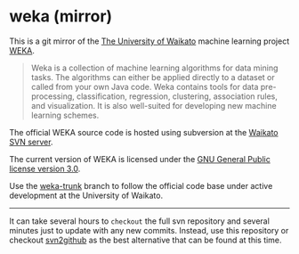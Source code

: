 weka (mirror) 
=============

This is a git mirror of the [The University of Waikato][uofw] machine learning
project [WEKA][weka-home].

> Weka is a collection of machine learning algorithms for data mining tasks.
> The algorithms can either be applied directly to a dataset or called from
> your own Java code. Weka contains tools for data pre-processing,
> classification, regression, clustering, association rules, and visualization.
> It is also well-suited for developing new machine learning schemes.

The official WEKA source code is hosted using subversion at the [Waikato SVN
server]( https://svn.cms.waikato.ac.nz/svn/weka/). 

The current version of WEKA is licensed under the [GNU General Public license
version 3.0][gnu-v3].

Use the [weka-trunk][weka-trunk-branch] branch to follow the official code base
under active development at the University of Waikato.

----

It can take several hours to `checkout` the full svn repository and several
minutes just to update with any new commits.  Instead, use this repository or
checkout [svn2github][svngh] as the best alternative that can be found at this
time.


[uofw]: http://www.waikato.ac.nz/ 
[weka-home]: http://www.cs.waikato.ac.nz/ml/weka/index.html 
[gnu-v3]: http://www.gnu.org/licenses/gpl.html
[svngh]: https://github.com/svn2github/weka
[weka-trunk-branch]: https://github.com/bnjmn/weka/tree/weka-trunk
